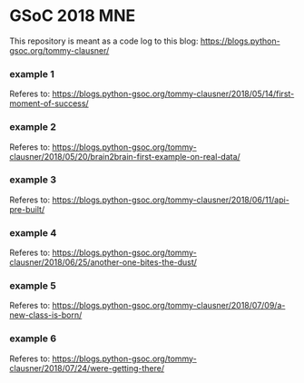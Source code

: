 # GSoC 2018 MNE

This repository is meant as a code log to this blog:
https://blogs.python-gsoc.org/tommy-clausner/


### example 1
Referes to: https://blogs.python-gsoc.org/tommy-clausner/2018/05/14/first-moment-of-success/

### example 2
Referes to: https://blogs.python-gsoc.org/tommy-clausner/2018/05/20/brain2brain-first-example-on-real-data/

### example 3
Referes to: https://blogs.python-gsoc.org/tommy-clausner/2018/06/11/api-pre-built/

### example 4
Referes to: https://blogs.python-gsoc.org/tommy-clausner/2018/06/25/another-one-bites-the-dust/

### example 5
Referes to: https://blogs.python-gsoc.org/tommy-clausner/2018/07/09/a-new-class-is-born/

### example 6
Referes to: https://blogs.python-gsoc.org/tommy-clausner/2018/07/24/were-getting-there/
